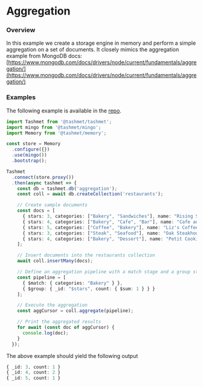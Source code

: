 # Aggregation

### Overview

In this example we create a storage engine in memory and perform a simple aggregation on a set of documents. It closely mimics the aggregation example from MongoDB docs: [https://www.mongodb.com/docs/drivers/node/current/fundamentals/aggregation/](https://www.mongodb.com/docs/drivers/node/current/fundamentals/aggregation/)

### Examples

The following example is available in the [repo](https://github.com/tashmet/tashmet/tree/master/examples/aggregation).

```typescript
import Tashmet from '@tashmet/tashmet';
import mingo from '@tashmet/mingo';
import Memory from '@tashmet/memory';

const store = Memory
  .configure({})
  .use(mingo())
  .bootstrap();

Tashmet
  .connect(store.proxy())
  .then(async tashmet => {
    const db = tashmet.db('aggregation');
    const coll = await db.createCollection('restaurants');

    // Create sample documents
    const docs = [
      { stars: 3, categories: ["Bakery", "Sandwiches"], name: "Rising Sun Bakery" },
      { stars: 4, categories: ["Bakery", "Cafe", "Bar"], name: "Cafe au Late" },
      { stars: 5, categories: ["Coffee", "Bakery"], name: "Liz's Coffee Bar" },
      { stars: 3, categories: ["Steak", "Seafood"], name: "Oak Steakhouse" },
      { stars: 4, categories: ["Bakery", "Dessert"], name: "Petit Cookie" },
    ];

    // Insert documents into the restaurants collection
    await coll.insertMany(docs);

    // Define an aggregation pipeline with a match stage and a group stage
    const pipeline = [
      { $match: { categories: "Bakery" } },
      { $group: { _id: "$stars", count: { $sum: 1 } } }
    ];

    // Execute the aggregation
    const aggCursor = coll.aggregate(pipeline);

    // Print the aggregated results
    for await (const doc of aggCursor) {
      console.log(doc);
    }
  });
```

The above example should yield the following output

```typescript
{ _id: 3, count: 1 }
{ _id: 4, count: 2 }
{ _id: 5, count: 1 }
```
